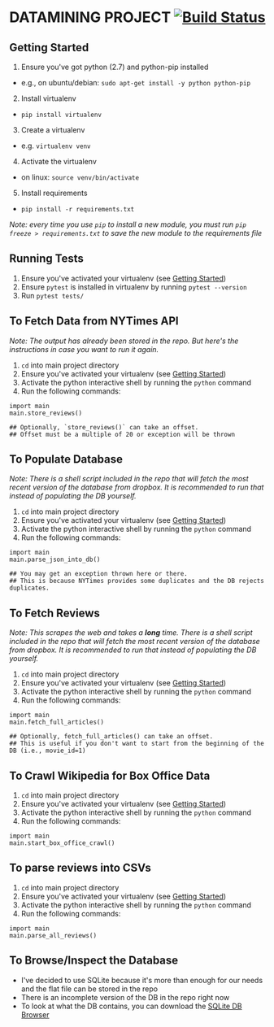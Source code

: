 # DATAMINING PROJECT [![Build Status](https://travis-ci.org/MattMcMurray/datamining_project.svg?branch=develop)](https://travis-ci.org/MattMcMurray/datamining_project)

## Getting Started
1. Ensure you've got python (2.7) and python-pip installed
  - e.g., on ubuntu/debian: `sudo apt-get install -y python python-pip`
2. Install virtualenv 
  - `pip install virtualenv`
3. Create a virtualenv
  - e.g. `virtualenv venv`
4. Activate the virtualenv
  - on linux: `source venv/bin/activate`
5. Install requirements
  - `pip install -r requirements.txt`
  
*Note: every time you use `pip` to install a new module, you must run `pip freeze > requirements.txt` to save the new module to the requirements file*

## Running Tests
1. Ensure you've activated your virtualenv (see [Getting Started](#Getting-Started))
2. Ensure `pytest` is installed in virtualenv by running `pytest --version`
3. Run `pytest tests/`

## To Fetch Data from NYTimes API
*Note: The output has already been stored in the repo. But here's the instructions in case you want to run it again.*

1. `cd` into main project directory
2. Ensure you've activated your virtualenv (see [Getting Started](#Getting-Started))
3. Activate the python interactive shell by running the `python` command
4. Run the following commands:
```
import main
main.store_reviews()

## Optionally, `store_reviews()` can take an offset. 
## Offset must be a multiple of 20 or exception will be thrown
```

## To Populate Database
*Note: There is a shell script included in the repo that will fetch the most recent version of the database from dropbox. It is recommended to run that instead of populating the DB yourself.*

1. `cd` into main project directory
2. Ensure you've activated your virtualenv (see [Getting Started](#Getting-Started))
3. Activate the python interactive shell by running the `python` command
4. Run the following commands:
```
import main
main.parse_json_into_db()

## You may get an exception thrown here or there. 
## This is because NYTimes provides some duplicates and the DB rejects duplicates.
```

## To Fetch Reviews
*Note: This scrapes the web and takes a __long__ time. There is a shell script included in the repo that will fetch the most recent version of the database from dropbox. It is recommended to run that instead of populating the DB yourself.*

1. `cd` into main project directory
2. Ensure you've activated your virtualenv (see [Getting Started](#Getting-Started))
3. Activate the python interactive shell by running the `python` command
4. Run the following commands:
```
import main
main.fetch_full_articles()

## Optionally, fetch_full_articles() can take an offset.
## This is useful if you don't want to start from the beginning of the DB (i.e., movie_id=1)
```

## To Crawl Wikipedia for Box Office Data
1. `cd` into main project directory
2. Ensure you've activated your virtualenv (see [Getting Started](#Getting-Started))
3. Activate the python interactive shell by running the `python` command
4. Run the following commands:
```
import main
main.start_box_office_crawl()
```

## To parse reviews into CSVs
1. `cd` into main project directory
2. Ensure you've activated your virtualenv (see [Getting Started](#Getting-Started))
3. Activate the python interactive shell by running the `python` command
4. Run the following commands:
```
import main
main.parse_all_reviews()
```

## To Browse/Inspect the Database
- I've decided to use SQLite because it's more than enough for our needs and the flat file can be stored in the repo
- There is an incomplete version of the DB in the repo right now
- To look at what the DB contains, you can download the [SQLite DB Browser](http://sqlitebrowser.org/)
